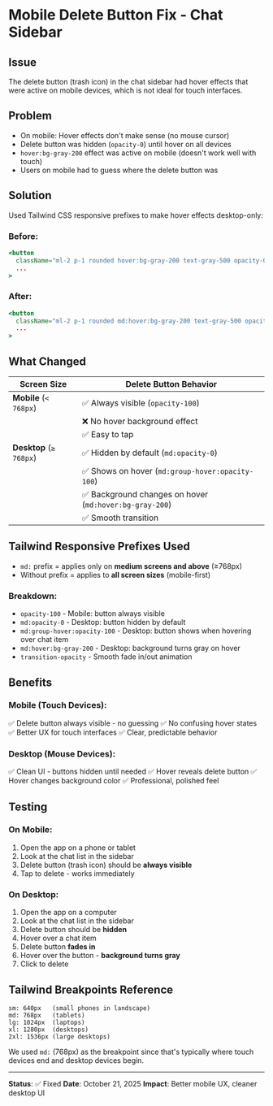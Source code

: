 # Mobile Delete Button Fix - Chat Sidebar

## Issue
The delete button (trash icon) in the chat sidebar had hover effects that were active on mobile devices, which is not ideal for touch interfaces.

## Problem
- On mobile: Hover effects don't make sense (no mouse cursor)
- Delete button was hidden (`opacity-0`) until hover on all devices
- `hover:bg-gray-200` effect was active on mobile (doesn't work well with touch)
- Users on mobile had to guess where the delete button was

## Solution
Used Tailwind CSS responsive prefixes to make hover effects desktop-only:

### Before:
```jsx
<button
  className="ml-2 p-1 rounded hover:bg-gray-200 text-gray-500 opacity-0 group-hover:opacity-100"
  ...
>
```

### After:
```jsx
<button
  className="ml-2 p-1 rounded md:hover:bg-gray-200 text-gray-500 opacity-100 md:opacity-0 md:group-hover:opacity-100 transition-opacity"
  ...
>
```

## What Changed

| Screen Size | Delete Button Behavior |
|-------------|------------------------|
| **Mobile** (`< 768px`) | ✅ Always visible (`opacity-100`) |
| | ❌ No hover background effect |
| | ✅ Easy to tap |
| **Desktop** (`≥ 768px`) | ✅ Hidden by default (`md:opacity-0`) |
| | ✅ Shows on hover (`md:group-hover:opacity-100`) |
| | ✅ Background changes on hover (`md:hover:bg-gray-200`) |
| | ✅ Smooth transition |

## Tailwind Responsive Prefixes Used

- `md:` prefix = applies only on **medium screens and above** (≥768px)
- Without prefix = applies to **all screen sizes** (mobile-first)

### Breakdown:
- `opacity-100` - Mobile: button always visible
- `md:opacity-0` - Desktop: button hidden by default
- `md:group-hover:opacity-100` - Desktop: button shows when hovering over chat item
- `md:hover:bg-gray-200` - Desktop: background turns gray on hover
- `transition-opacity` - Smooth fade in/out animation

## Benefits

### Mobile (Touch Devices):
✅ Delete button always visible - no guessing
✅ No confusing hover states
✅ Better UX for touch interfaces
✅ Clear, predictable behavior

### Desktop (Mouse Devices):
✅ Clean UI - buttons hidden until needed
✅ Hover reveals delete button
✅ Hover changes background color
✅ Professional, polished feel

## Testing

### On Mobile:
1. Open the app on a phone or tablet
2. Look at the chat list in the sidebar
3. Delete button (trash icon) should be **always visible**
4. Tap to delete - works immediately

### On Desktop:
1. Open the app on a computer
2. Look at the chat list in the sidebar
3. Delete button should be **hidden**
4. Hover over a chat item
5. Delete button **fades in**
6. Hover over the button - **background turns gray**
7. Click to delete

## Tailwind Breakpoints Reference

```
sm: 640px   (small phones in landscape)
md: 768px   (tablets)
lg: 1024px  (laptops)
xl: 1280px  (desktops)
2xl: 1536px (large desktops)
```

We used `md:` (768px) as the breakpoint since that's typically where touch devices end and desktop devices begin.

---

**Status**: ✅ Fixed
**Date**: October 21, 2025
**Impact**: Better mobile UX, cleaner desktop UI
